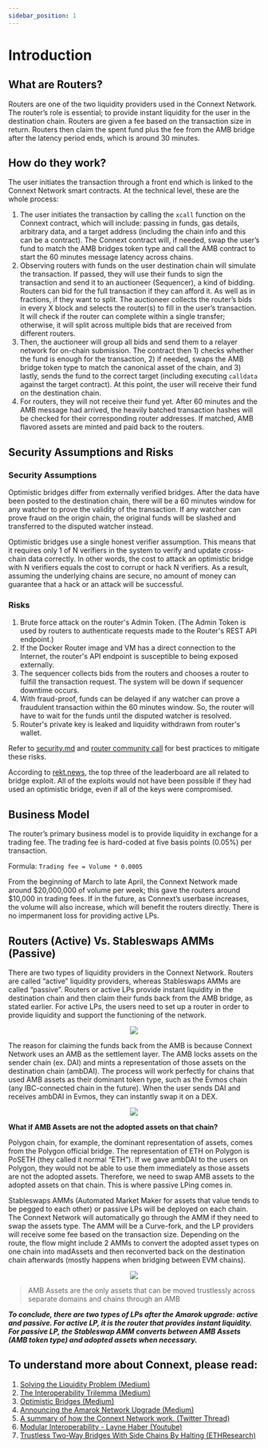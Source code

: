 ```yaml
---
sidebar_position: 1
---
```


# Introduction

## What are Routers?

Routers are one of the two liquidity providers used in the Connext Network. The router’s role is essential; to provide instant liquidity for the user in the destination chain. Routers are given a fee based on the transaction size in return. Routers then claim the spent fund plus the fee from the AMB bridge after the latency period ends, which is around 30 minutes.

## How do they work?

The user initiates the transaction through a front end which is linked to the Connext Network smart contracts. At the technical level, these are the whole process:

1. The user initiates the transaction by calling the `xcall` function on the Connext contract, which will include: passing in funds, gas details, arbitrary data, and a target address  (including the chain info and this can be a contract). The Connext contract will, if needed, swap the user’s fund to match the AMB bridges token type and call the AMB contract to start the 60 minutes message latency across chains.
2. Observing routers with funds on the user destination chain will simulate the transaction. If passed, they will use their funds to sign the transaction and send it to an auctioneer (Sequencer), a kind of bidding. Routers can bid for the full transaction if they can afford it. As well as in fractions, if they want to split. The auctioneer collects the router’s bids in every X block and selects the router(s) to fill in the user’s transaction. It will check if the router can complete within a single transfer; otherwise, it will split across multiple bids that are received from different routers. 
3. Then, the auctioneer will group all bids and send them to a relayer network for on-chain submission. The contract then 1) checks whether the fund is enough for the transaction, 2) if needed, swaps the AMB bridge token type to match the canonical asset of the chain, and 3)  lastly, sends the fund to the correct target (including executing `calldata` against the target contract). At this point, the user will receive their fund on the destination chain.
4. For routers, they will not receive their fund yet. After 60 minutes and the AMB message had arrived, the heavily batched transaction hashes will be checked for their corresponding router addresses. If matched, AMB flavored assets are minted and paid back to the routers.

## Security Assumptions and Risks

### Security Assumptions

Optimistic bridges differ from externally verified bridges. After the data have been posted to the destination chain, there will be a 60 minutes window for any watcher to prove the validity of the transaction. If any watcher can prove fraud on the origin chain, the original funds will be slashed and transferred to the disputed watcher instead.

Optimistic bridges use a single honest verifier assumption. This means that it requires only 1 of N verifiers in the system to verify and update cross-chain data correctly.
In other words, the cost to attack an optimistic bridge with N verifiers equals the cost to corrupt or hack N verifiers. As a result, assuming the underlying chains are secure, no amount of money can guarantee that a hack or an attack will be successful.

### Risks

1. Brute force attack on the router's Admin Token. (The Admin Token is used by routers to authenticate requests made to the Router's REST API endpoint.)
2. If the Docker Router image and VM has a direct connection to the Internet, the router's API endpoint is susceptible to being exposed externally.
3. The sequencer collects bids from the routers and chooses a router to fulfill the transaction request. The system will be down if sequencer downtime occurs.
4. With fraud-proof, funds can be delayed if any watcher can prove a fraudulent transaction within the 60 minutes window. So, the router will have to wait for the funds until the disputed watcher is resolved.
5. Router's private key is leaked and liquidity withdrawn from router's wallet.

Refer to [security.md](https://github.com/connext/documentation/blob/main/docs/routers/security.md) and [router community call](https://www.youtube.com/watch?v=rjNcdm1mjCQ) for best practices to mitigate these risks.

According to [rekt.news](https://rekt.news/leaderboard/), the top three of the leaderboard are all related to bridge exploit. All of the exploits would not have been possible if they had used an optimistic bridge, even if all of the keys were compromised.

## Business Model

The router’s primary business model is to provide liquidity in exchange for a trading fee. The trading fee is hard-coded at five basis points (0.05%) per transaction.

Formula: `Trading fee = Volume * 0.0005` 

From the beginning of March to late April, the Connext Network made around $20,000,000 of volume per week; this gave the routers around $10,000 in trading fees. If in the future, as Connext’s userbase increases, the volume will also increase, which will benefit the routers directly. There is no impermanent loss for providing active LPs.

## Routers (Active) Vs. Stableswaps AMMs (Passive)

There are two types of liquidity providers in the Connext Network. Routers are called “active” liquidity providers, whereas Stableswaps AMMs are called “passive”. Routers or active LPs provide instant liquidity in the destination chain and then claim their funds back from the AMB bridge, as stated earlier. For active LPs, the users need to set up a router in order to provide liquidity and support the functioning of the network.

<p align="center">
  <img src="https://pbs.twimg.com/media/FT3JAOLWUAAs-xk?format=png&name=small" />
</p>

The reason for claiming the funds back from the AMB is because Connext Network uses an AMB as the settlement layer. The AMB locks assets on the sender chain (ex. DAI) and mints a representation of those assets on the destination chain (ambDAI). The process will work perfectly for chains that used AMB assets as their dominant token type, such as the Evmos chain (any IBC-connected chain in the future). When the user sends DAI and receives ambDAI in Evmos, they can instantly swap it on a DEX.

<p align="center">
  <img src="https://pbs.twimg.com/media/FT3JbcJWIAId0c2?format=jpg&name=small" />
</p>

**What if AMB Assets are not the adopted assets on that chain?**

Polygon chain, for example, the dominant representation of assets, comes from the Polygon official bridge. The representation of ETH on Polygon is PoSETH (they called it normal “ETH”). If we gave ambDAI to the users on Polygon, they would not be able to use them immediately as those assets are not the adopted assets. Therefore, we need to swap AMB assets to the adopted assets on that chain. This is where passive LPing comes in. 

Stableswaps AMMs (Automated Market Maker for assets that value tends to be pegged to each other) or passive LPs will be deployed on each chain. The Connext Network will automatically go through the AMM if they need to swap the assets type. The AMM will be a Curve-fork, and the LP providers will receive some fee based on the transaction size. Depending on the route, the flow might include 2 AMMs to convert the adopted asset types on one chain into madAssets and then reconverted back on the destination chain afterwards (mostly happens when bridging between EVM chains).

<p align="center">
  <img src="https://pbs.twimg.com/media/FT3N4swXEAU6yuu?format=jpg&name=small" />
</p>

> AMB Assets are the only assets that can be moved trustlessly across separate domains and chains through an AMB

***To conclude, there are two types of LPs after the Amarok upgrade: active and passive. For active LP, it is the router that provides instant liquidity. For passive LP, the Stableswap AMM converts between AMB Assets (AMB token type) and adopted assets when necessary.***


## To understand more about Connext, please read:

1. [Solving the Liquidity Problem (Medium)](https://blog.connext.network/solving-the-liquidity-problem-88bde201501)
2. [The Interoperability Trilemma (Medium)](https://blog.connext.network/the-interoperability-trilemma-657c2cf69f17)
3. [Optimistic Bridges (Medium)](https://blog.connext.network/optimistic-bridges-fb800dc7b0e0)
4. [Announcing the Amarok Network Upgrade (Medium)](https://blog.connext.network/announcing-the-amarok-network-upgrade-5046317860a4)
5. [A summary of how the Connext Network work. (Twitter Thread)](https://mobile.twitter.com/ConnextNetwork/status/1530611831785541632)
6. [Modular Interoperability - Layne Haber (Youtube)](https://www.youtube.com/watch?v=pnw6x_v0iiY)
7. [Trustless Two-Way Bridges With Side Chains By Halting (ETHResearch)](https://ethresear.ch/t/trustless-two-way-bridges-with-side-chains-by-halting/5728)
